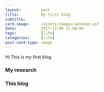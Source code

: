 ```yaml
---
layout:         post
title:          My first blog
subtitle:       
card-image:     /assets/images/walkman.gif
date:           2017-12-06 21:00:00
tags:           [life]
categories:     [life]
post-card-type: image
---
```


Hi This is my first blog.  

### My research



### This blog


